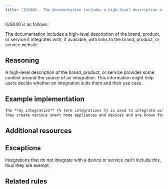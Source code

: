 ```yaml
---
title: "IQS040 - The documentation includes a high-level description of the brand, product, or service it integrates with; if available, with links to the brand, product, or service website"
---
```


IQS040 is as follows:

The documentation includes a high-level description of the brand, product, or service it integrates with; if available, with links to the brand, product, or service website.

## Reasoning

A high-level description of the brand, product, or service provides some context around the source of an integration.
This information might help users decide whether an integration suits them and their use case.

## Example implementation

```markdown
The **my integration** {% term integrations %} is used to integrate with the devices of [MyCompany](https://www.mycompany.com).
They create various smart home appliances and devices and are known for their MyProduct.
```

## Additional resources


## Exceptions

Integrations that do not integrate with a device or service can't include this, thus they are exempt.

## Related rules

